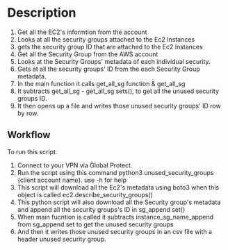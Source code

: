 # Description

1. Get all the EC2's informtion from the account
2. Looks at all the security groups attached to the Ec2 Instances
3. gets the security group ID that are attached to the Ec2 Instances
4. Get all the Security Group from the AWS account
5. Looks at the Security Groups' metadata of each individual security.
6. Gets at all the security groups' ID from the each Security Group metadata.
7. In the main function it calls get_all_sg function & get_all_sg
8. It subtracts get_all_sg - get_all_sg sets(), to get all the unused security groups ID.
9. It then opens up a file and writes those unused security groups' ID row by row.

## Workflow

To run this script.

1. Connect to your VPN via Global Protect.
2. Run the script using this command python3 unused_security_groups {client account name}. use -h for help
3. This script will download all the Ec2's metadata using boto3 when this object is called ec2.describe_security_groups()
4. This python script will also download all the Security group's metadata and append all the security groups's ID in sg_append set()
5. When main fucntion is called it subtracts instance_sg_name_append from sg_append set to get the unused security groups
6. And then it writes those unused security groups in an csv file with a header unused security group.
